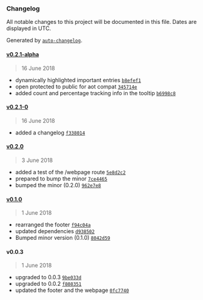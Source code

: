 ### Changelog
All notable changes to this project will be documented in this file. Dates are displayed in UTC.

Generated by [`auto-changelog`](https://github.com/CookPete/auto-changelog).

#### [v0.2.1-alpha](https://github.com/Yrkki/cv-generator-fe/compare/v0.2.0...v0.2.1-alpha)
> 16 June 2018
- dynamically highlighted important entries [`b8efef1`](https://github.com/Yrkki/cv-generator-fe/commit/b8efef1033a740cdbd0502abc6dd2ac5cf0b6b6d)
- open protected to public for aot compat [`345714e`](https://github.com/Yrkki/cv-generator-fe/commit/345714e4d056027c52a7ca31b6132472b5c35055)
- added count and percentage tracking info in the tooltip [`b6998c8`](https://github.com/Yrkki/cv-generator-fe/commit/b6998c8a154f215361e3291858d1b1665b0834ad)

#### [v0.2.1-0](https://github.com/Yrkki/cv-generator-fe/compare/v0.2.1-alpha...v0.2.1-0)
> 16 June 2018
- added a changelog [`f338014`](https://github.com/Yrkki/cv-generator-fe/commit/f3380140a1382658fce6eecca9b7c0876099d0ac)

#### [v0.2.0](https://github.com/Yrkki/cv-generator-fe/compare/v0.1.0...v0.2.0)
> 3 June 2018
- added a test of the /webpage route [`5e8d2c2`](https://github.com/Yrkki/cv-generator-fe/commit/5e8d2c2296a148785ec487f3591146d279efcc2a)
- prepared to bump the minor [`7ce4465`](https://github.com/Yrkki/cv-generator-fe/commit/7ce4465da11f99a741b540af50b0ce25149b5549)
- bumped the minor (0.2.0) [`962e7e8`](https://github.com/Yrkki/cv-generator-fe/commit/962e7e8c48921c04cb6e76e380fba827956fd984)

#### [v0.1.0](https://github.com/Yrkki/cv-generator-fe/compare/v0.0.3...v0.1.0)
> 1 June 2018
- rearranged the footer [`f94c04a`](https://github.com/Yrkki/cv-generator-fe/commit/f94c04aadc2333dcc39cea6a704d323b50268198)
- updated dependencies [`d938502`](https://github.com/Yrkki/cv-generator-fe/commit/d938502e70af9c8367b8c9a60397d3c767560ae4)
- Bumped minor version (0.1.0) [`8042d59`](https://github.com/Yrkki/cv-generator-fe/commit/8042d591522534880dc748ccc1c0294ed2a11563)

#### v0.0.3
> 1 June 2018
- upgraded to 0.0.3 [`9be033d`](https://github.com/Yrkki/cv-generator-fe/commit/9be033dad1f8956e59f5580e7016faa0884454ac)
- upgraded to 0.0.2 [`f808351`](https://github.com/Yrkki/cv-generator-fe/commit/f808351ab1f57855cf9522e0b104c9936187383a)
- updated the footer and the webpage [`0fc7740`](https://github.com/Yrkki/cv-generator-fe/commit/0fc7740549f8ab9bc7eddb3f60000e8c1d268344)

